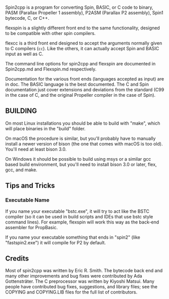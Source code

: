 Spin2cpp is a program for converting Spin, BASIC, or C code to binary, PASM (Parallax Propeller 1 assembly), P2ASM (Parallax P2 assembly), Spin1 bytecode, C, or C++.

flexspin is a slightly different front end to the same functionality, designed to be compatible with other spin compilers.

flexcc is a third front end designed to accept the arguments normally given to C compilers (`cc`). Like the others, it can actually accept Spin and BASIC input as well as C.

The command line options for spin2cpp and flexspin are documented in Spin2cpp.md and Flexspin.md respectively.

Documentation for the various front ends (languages accepted as input) are in doc. The BASIC language is the best documented. The C and Spin documentation just cover extensions and deviations from the standard (C99 in the case of C, and the original Propeller compiler in the case of Spin).


## BUILDING

On most Linux installations you should be able to build with "make", which will place binaries in the "build" folder.

On macOS the procedure is similar, but you'll probably have to manually install a newer version of bison (the one that comes with macOS is too old). You'll need at least bison 3.0.

On Windows it should be possible to build using msys or a similar gcc based build environment, but you'll need to install bison 3.0 or later, flex, gcc, and make.

## Tips and Tricks

### Executable Name

If you name your executable "bstc.exe", it will try to act like the BSTC compiler (so it can be used in build scripts and IDEs that use bstc style command lines). For example, flexspin will work this way as the back-end assembler for PropBasic.

If you name your executable something that ends in "spin2" (like "fastspin2.exe") it will compile for P2 by default.

## Credits

Most of spin2cpp was written by Eric R. Smith. The bytecode back end and many other improvements and bug fixes were contributed by Ada Gottensträter. The C preprocessor was written by Kiyoshi Matsui. Many people have contributed bug fixes, suggestions, and library files; see the COPYING and COPYING.LIB files for the full list of contributors.

